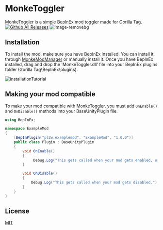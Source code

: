 # MonkeToggler
MonkeToggler is a simple [BepInEx](https://github.com/BepInEx/BepInEx) mod toggler made for [Gorilla Tag](https://store.steampowered.com/app/1533390/Gorilla_Tag/).
[![Github All Releases](https://img.shields.io/github/downloads/pl2w/MonkeToggler/total.svg)]()
![image-removebg](https://github.com/pl2w/MonkeToggler/assets/137610832/f37604cc-6d14-4d08-bb5a-1c1457aa5fcc)

## Installation
To install the mod, make sure you have BepInEx installed. You can install it through [MonkeModManager](https://github.com/DeadlyKitten/MonkeModManager) or manually install it.
Once you have BepInEx installed, drag and drop the 'MonkeToggler.dll' file into your BepInEx plugins folder (Gorilla Tag\BepInEx\plugins).

![installationTutorial](https://github.com/pl2w/MonkeToggler/assets/137610832/587be3a0-79d3-4875-abdd-9e872abc71c6)

## Making your mod compatible
To make your mod compatible with MonkeToggler, you must add ```OnEnable()``` and ```OnDisable()``` methods into your BaseUnityPlugin file.
```cs
using BepInEx;

namespace ExampleMod
{
    [BepInPlugin("pl2w.examplemod", "ExampleMod", "1.0.0")]
    public class Plugin : BaseUnityPlugin
    {
        void OnEnable()
        {
             Debug.Log("This gets called when your mod gets enabled, or when the mod is first initialized.");
        }

        void OnDisable()
        {
            Debug.Log("This gets called when your mod gets disabled.");
        }
    }
}

```


## License

[MIT](https://choosealicense.com/licenses/mit/)
